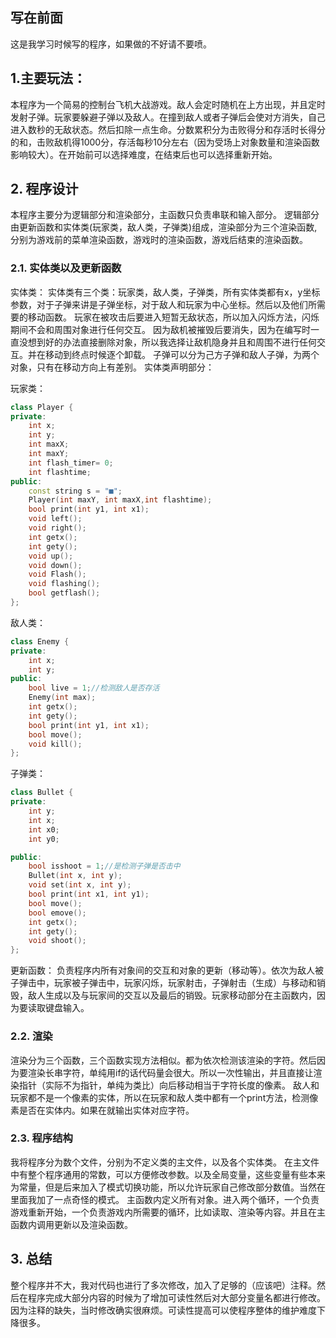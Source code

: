 ## 写在前面
这是我学习时候写的程序，如果做的不好请不要喷。


## 1.主要玩法：
本程序为一个简易的控制台飞机大战游戏。敌人会定时随机在上方出现，并且定时发射子弹。玩家要躲避子弹以及敌人。在撞到敌人或者子弹后会使对方消失，自己进入数秒的无敌状态。然后扣除一点生命。分数累积分为击败得分和存活时长得分的和，击败敌机得1000分，存活每秒10分左右（因为受场上对象数量和渲染函数影响较大）。在开始前可以选择难度，在结束后也可以选择重新开始。


## 2.	程序设计


本程序主要分为逻辑部分和渲染部分，主函数只负责串联和输入部分。
逻辑部分由更新函数和实体类(玩家类，敌人类，子弹类)组成，渲染部分为三个渲染函数,分别为游戏前的菜单渲染函数，游戏时的渲染函数，游戏后结束的渲染函数。


### 2.1.	实体类以及更新函数


实体类：
实体类有三个类：玩家类，敌人类，子弹类，所有实体类都有x，y坐标参数，对于子弹来讲是子弹坐标，对于敌人和玩家为中心坐标。然后以及他们所需要的移动函数。
玩家在被攻击后要进入短暂无敌状态，所以加入闪烁方法，闪烁期间不会和周围对象进行任何交互。
因为敌机被摧毁后要消失，因为在编写时一直没想到好的办法直接删除对象，所以我选择让敌机隐身并且和周围不进行任何交互。并在移动到终点时候逐个卸载。
子弹可以分为己方子弹和敌人子弹，为两个对象，只有在移动方向上有差别。
实体类声明部分：

玩家类：
```cpp
class Player {
private:
	int x;
	int y;
	int maxX;
	int maxY;
	int flash_timer= 0;
	int flashtime;
public:
	const string s = "■";
	Player(int maxY, int maxX,int flashtime);
	bool print(int y1, int x1);
	void left();
	void right();
	int getx();
	int gety();
	void up();
	void down();
	void Flash();
	void flashing();
	bool getflash();
};
```

敌人类：
```cpp
class Enemy {
private:
	int x;
	int y;
public:
	bool live = 1;//检测敌人是否存活
	Enemy(int max);
	int getx();
	int gety();
	bool print(int y1, int x1);
	bool move();
	void kill();
};
```
子弹类：
```cpp
class Bullet {
private:
	int y;
	int x;
	int x0;
	int y0;

public:
	bool isshoot = 1;//是检测子弹是否击中
	Bullet(int x, int y);
	void set(int x, int y);
	bool print(int x1, int y1);
	bool move();
	bool emove();
	int getx();
	int gety();
	void shoot();
};
```

更新函数： 
负责程序内所有对象间的交互和对象的更新（移动等）。依次为敌人被子弹击中，玩家被子弹击中，玩家闪烁，玩家射击，子弹射击（生成）与移动和销毁，敌人生成以及与玩家间的交互以及最后的销毁。玩家移动部分在主函数内，因为要读取键盘输入。


### 2.2.	渲染
渲染分为三个函数，三个函数实现方法相似。都为依次检测该渲染的字符。然后因为要渲染长串字符，单纯用if的话代码量会很大。所以一次性输出，并且直接让渲染指针（实际不为指针，单纯为类比）向后移动相当于字符长度的像素。
敌人和玩家都不是一个像素的实体，所以在玩家和敌人类中都有一个print方法，检测像素是否在实体内。如果在就输出实体对应字符。


### 2.3.	程序结构
我将程序分为数个文件，分别为不定义类的主文件，以及各个实体类。
在主文件中有整个程序通用的常数，可以方便修改参数。以及全局变量，这些变量有些本来为常量，但是后来加入了模式切换功能，所以允许玩家自己修改部分数值。当然在里面我加了一点奇怪的模式。
主函数内定义所有对象。进入两个循环，一个负责游戏重新开始，一个负责游戏内所需要的循环，比如读取、渲染等内容。并且在主函数内调用更新以及渲染函数。


## 3.	总结
整个程序并不大，我对代码也进行了多次修改，加入了足够的（应该吧）注释。然后在程序完成大部分内容的时候为了增加可读性然后对大部分变量名都进行修改。因为注释的缺失，当时修改确实很麻烦。可读性提高可以使程序整体的维护难度下降很多。
